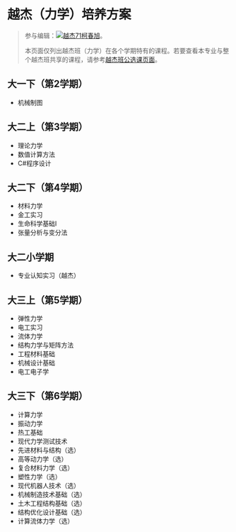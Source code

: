# 越杰（力学）培养方案
> 参与编辑：[![越杰71柯春旭](person)](@kechunxu)。
> 
> 本页面仅列出越杰班（力学）在各个学期特有的课程。若要查看本专业与整个越杰班共享的课程，请参考[越杰班公选课页面](/program/yuejie)。

## 大一下（第2学期）
- 机械制图

## 大二上（第3学期）
- 理论力学
- 数值计算方法
- C#程序设计

## 大二下（第4学期）
- 材料力学
- 金工实习
- 生命科学基础I
- 张量分析与变分法

## 大二小学期
- 专业认知实习（越杰）

## 大三上（第5学期）
- 弹性力学
- 电工实习
- 流体力学
- 结构力学与矩阵方法
- 工程材料基础
- 机械设计基础
- 电工电子学

## 大三下（第6学期）
- 计算力学
- 振动力学
- 热工基础
- 现代力学测试技术
- 先进材料与结构（选）
- 高等动力学（选）
- 复合材料力学（选）
- 塑性力学（选）
- 现代机器人技术（选）
- 机械制造技术基础（选）
- 土木工程结构基础（选）
- 结构优化设计基础（选）
- 计算流体力学（选）

